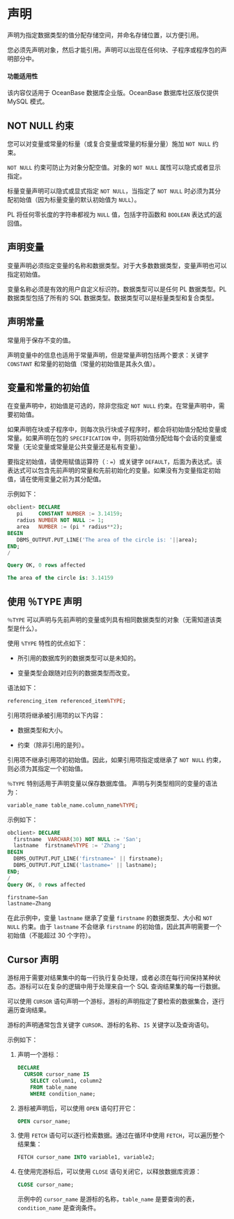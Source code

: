 # 声明

声明为指定数据类型的值分配存储空间，并命名存储位置，以方便引用。

您必须先声明对象，然后才能引用。声明可以出现在任何块、子程序或程序包的声明部分中。

  <main id="notice" >
    <h4>功能适用性</h4>
    <p>该内容仅适用于 OceanBase 数据库企业版。OceanBase 数据库社区版仅提供 MySQL 模式。</p>
  </main>

## NOT NULL 约束

您可以对变量或常量的标量（或复合变量或常量的标量分量）施加 `NOT NULL` 约束。

`NOT NULL` 约束可防止为对象分配空值。对象的 `NOT NULL` 属性可以隐式或者显示指定。

标量变量声明可以隐式或显式指定 `NOT NULL`，当指定了 `NOT NULL` 时必须为其分配初始值（因为标量变量的默认初始值为 `NULL`）。

PL 将任何零长度的字符串都视为 `NULL` 值，包括字符函数和 `BOOLEAN` 表达式的返回值。

## 声明变量

变量声明必须指定变量的名称和数据类型。对于大多数数据类型，变量声明也可以指定初始值。

变量名称必须是有效的用户自定义标识符。数据类型可以是任何 PL 数据类型。PL 数据类型包括了所有的 SQL 数据类型。数据类型可以是标量类型和复合类型。

## 声明常量

常量用于保存不变的值。

声明变量中的信息也适用于常量声明，但是常量声明包括两个要求：关键字 `CONSTANT` 和常量的初始值（常量的初始值是其永久值）。

## 变量和常量的初始值

在变量声明中，初始值是可选的，除非您指定 `NOT NULL` 约束。在常量声明中，需要初始值。

如果声明在块或子程序中，则每次执行块或子程序时，都会将初始值分配给变量或常量。如果声明在包的 `SPECIFICATION` 中，则将初始值分配给每个会话的变量或常量（无论变量或常量是公共变量还是私有变量）。

要指定初始值，请使用赋值运算符（`：=`）或关键字 `DEFAULT`，后面为表达式。该表达式可以包含先前声明的常量和先前初始化的变量。如果没有为变量指定初始值，请在使用变量之前为其分配值。

示例如下：

```sql
obclient> DECLARE
   pi     CONSTANT NUMBER := 3.14159;
   radius NUMBER NOT NULL := 1;
   area   NUMBER := (pi * radius**2);
BEGIN
   DBMS_OUTPUT.PUT_LINE('The area of the circle is: '||area);
END;
/

Query OK, 0 rows affected

The area of the circle is: 3.14159
```

## 使用 ％TYPE 声明

`％TYPE` 可以声明与先前声明的变量或列具有相同数据类型的对象（无需知道该类型是什么）。

使用 `%TYPE` 特性的优点如下：

* 所引用的数据库列的数据类型可以是未知的。

* 变量类型会跟随对应列的数据类型而改变。

语法如下：

```sql
referencing_item referenced_item%TYPE;
```

引用项将继承被引用项的以下内容：

* 数据类型和大小。

* 约束（除非引用的是列）。

引用项不继承引用项的初始值。因此，如果引用项指定或继承了 `NOT NULL` 约束，则必须为其指定一个初始值。

`％TYPE` 特别适用于声明变量以保存数据库值。 声明与列类型相同的变量的语法为：

```sql
variable_name table_name.column_name%TYPE;
```

示例如下：

```sql
obclient> DECLARE
  firstname  VARCHAR(30) NOT NULL := 'San';
  lastname  firstname%TYPE := 'Zhang';
BEGIN
  DBMS_OUTPUT.PUT_LINE('firstname=' || firstname);
  DBMS_OUTPUT.PUT_LINE('lastname=' || lastname);
END;
/
Query OK, 0 rows affected

firstname=San
lastname=Zhang
```

在此示例中，变量 `lastname` 继承了变量 `firstname` 的数据类型、大小和 `NOT NULL` 约束。由于 `lastname` 不会继承 `firstname` 的初始值，因此其声明需要一个初始值（不能超过 30 个字符）。

## Cursor 声明

游标用于需要对结果集中的每一行执行复杂处理，或者必须在每行间保持某种状态。游标可以在复杂的逻辑中用于处理来自一个 SQL 查询结果集的每一行数据。

可以使用 `CURSOR` 语句声明一个游标，游标的声明指定了要检索的数据集合，逐行遍历查询结果。

游标的声明通常包含关键字 `CURSOR`、游标的名称、`IS` 关键字以及查询语句。

示例如下：

1. 声明一个游标：

   ```sql
   DECLARE
     CURSOR cursor_name IS
       SELECT column1, column2
       FROM table_name
       WHERE condition_name;
    ```

2. 游标被声明后，可以使用 `OPEN` 语句打开它：

   ```sql
   OPEN cursor_name;
   ```

3. 使用 `FETCH` 语句可以逐行检索数据。通过在循环中使用 `FETCH`，可以遍历整个结果集：

   ```sql
   FETCH cursor_name INTO variable1, variable2;
   ```

4. 在使用完游标后，可以使用 `CLOSE` 语句关闭它，以释放数据库资源：

   ```sql
   CLOSE cursor_name;
   ```

   示例中的 `cursor_name` 是游标的名称，`table_name` 是要查询的表，`condition_name` 是查询条件。
